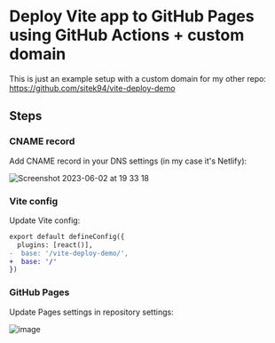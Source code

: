 # Deploy Vite app to GitHub Pages using GitHub Actions + custom domain

This is just an example setup with a custom domain for my other repo:
https://github.com/sitek94/vite-deploy-demo

## Steps

### CNAME record
Add CNAME record in your DNS settings (in my case it's Netlify):

![Screenshot 2023-06-02 at 19 33 18](https://github.com/sitek94/vite-deploy-demo-custom-domain/assets/58401630/0e9a1a2d-d178-4606-8b15-4259c315abea)

### Vite config
Update Vite config:

```diff
export default defineConfig({
  plugins: [react()],
-  base: '/vite-deploy-demo/',
+  base: '/'
})
```

### GitHub Pages
Update Pages settings in repository settings:

![image](https://github.com/sitek94/vite-deploy-demo-custom-domain/assets/58401630/7818c13e-b257-4286-b74b-b74326ca136d)
